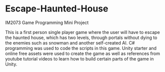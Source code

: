 # Escape-Haunted-House
IM2073 Game Programming Mini Project

This is a first person single player game where the user will have to escape the haunted house, which has two levels, through portals without dying to the enemies such as snowman and another self-created AI. C# programming was used to code the scripts in this game. Unity starter and online free assets were used to create the game as well as references from youtube tutorial videos to learn how to build certain parts of the game in Unity. 
